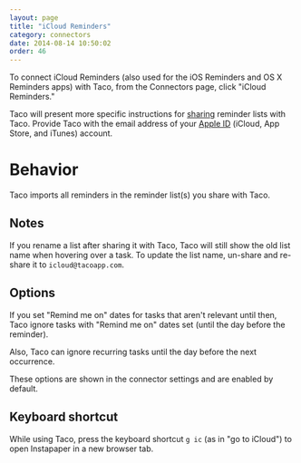 ```yaml
---
layout: page
title: "iCloud Reminders"
category: connectors
date: 2014-08-14 10:50:02
order: 46
---
```


To connect iCloud Reminders (also used for the iOS Reminders and OS X
Reminders apps) with Taco, from the Connectors page, click "iCloud
Reminders."

Taco will present more specific instructions for 
[sharing](http://support.apple.com/kb/PH12516) reminder lists with Taco.
Provide Taco with the email address of your 
[Apple ID](http://support.apple.com/kb/HT5625) (iCloud, App Store, and
iTunes) account.

# Behavior

Taco imports all reminders in the reminder list(s) you share with Taco.

## Notes

If you rename a list after sharing it with Taco, Taco will still show
the old list name when hovering over a task. To update the list name,
un-share and re-share it to `icloud@tacoapp.com`.

## Options

If you set "Remind me on" dates for tasks that aren't relevant until
then, Taco ignore tasks with "Remind me on" dates set (until the day
before the reminder). 

Also, Taco can ignore recurring tasks until the day before the next
occurrence.

These options are shown in the connector settings and are enabled by
default.

## Keyboard shortcut

While using Taco, press the keyboard shortcut `g ic` (as in "go to
iCloud") to open Instapaper in a new browser tab.
